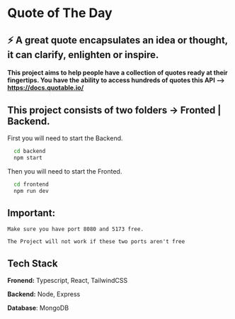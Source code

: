 
# Quote of The Day

⚡️ A great quote encapsulates an idea or thought, it can clarify, enlighten or inspire.
-

#### This project aims to help people have a collection of quotes ready at their fingertips. You have the ability to access hundreds of quotes  this API --> https://docs.quotable.io/










## This project consists of two folders -> Fronted | Backend.

First you will need to start the Backend. 

```bash
  cd backend
  npm start

```

Then you will need to start the Fronted. 

```bash
  cd frontend
  npm run dev

```

## Important:
    Make sure you have port 8080 and 5173 free. 
    
    The Project will not work if these two ports aren't free
## Tech Stack



**Fronend:** Typescript, React, TailwindCSS

**Backend:** Node, Express

**Database**: MongoDB






